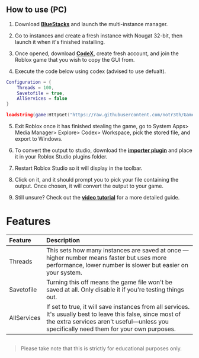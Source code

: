 ## How to use (PC)
1. Download [**BlueStacks**](https://www.bluestacks.com/) and launch the multi-instance manager.

2. Go to instances and create a fresh instance with Nougat 32-bit, then launch it when it's finished installing.

3. Once opened, download [**CodeX**](https://codex.lol/android), create fresh account, and join the Roblox game that you wish to copy the GUI from.

4. Execute the code below using codex (advised to use defualt).
```lua
Configuration = {
    Threads = 100,
    Savetofile = true,
    AllServices = false
}

loadstring(game:HttpGet("https://raw.githubusercontent.com/notr3th/Game-Downloader/main/loader.lua"))()
```

5. Exit Roblox once it has finished stealing the game, go to System Apps> Media Manager> Explore> Codex> Workspace, pick the stored file, and export to Windows.

6. To convert the output to studio, download the [**importer plugin**](https://github.com/notr3th/GUI-Stealer/blob/main/Plugin.lua) and place it in your Roblox Studio plugins folder.

7. Restart Roblox Studio so it will display in the toolbar.

8. Click on it, and it should prompt you to pick your file containing the output. Once chosen, it will convert the output to your game.

9. Still unsure? Check out the [**video tutorial**](https://www.youtube.com/watch?v=examplevideo) for a more detailed guide.

# Features
| Feature | Description |
| :--- | :--- |
| Threads | This sets how many instances are saved at once — higher number means faster but uses more performance, lower number is slower but easier on your system. |
| Savetofile | Turning this off means the game file won't be saved at all. Only disable it if you're testing things out. |
| AllServices | If set to true, it will save instances from all services. It's usually best to leave this false, since most of the extra services aren't useful—unless you specifically need them for your own purposes. |

##
> Please take note that this is strictly for educational purposes only.
